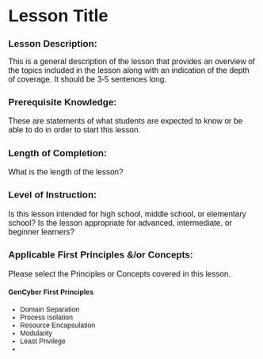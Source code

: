 <!DOCTYPE html>
<html lang="en">
<head>
    <meta charset="UTF-8">
    <meta name="viewport" content="width=device-width, initial-scale=1.0">
    <title>Lesson Plan</title>
    <style>
        body {
            font-family: Arial, sans-serif;
        }
        h1 {
            font-family: 'Calibri', sans-serif;
            font-size: 26pt;
        }
        h2, h3 {
            font-family: 'Century Gothic', sans-serif;
            font-size: 14pt;
            font-weight: bold;
        }
        p {
            font-family: 'Verdana', sans-serif;
            font-size: 12pt;
        }
    </style>
</head>
<body>

<h1>Lesson Title</h1>

<h2>Lesson Description:</h2> 
<p>This is a general description of the lesson that provides an overview of the topics included in the lesson along with an indication of the depth of coverage. It should be 3-5 sentences long.</p>

<h3>Prerequisite Knowledge:</h3>
<p>These are statements of what students are expected to know or be able to do in order to start this lesson.</p>

<h3>Length of Completion:</h3>
<p>What is the length of the lesson?</p>

<h3>Level of Instruction:</h3>
<p>Is this lesson intended for high school, middle school, or elementary school? Is the lesson appropriate for advanced, intermediate, or beginner learners?</p>

<h3>Applicable First Principles &/or Concepts:</h3>
<p>Please select the Principles or Concepts covered in this lesson.</p>

<h4>GenCyber First Principles</h4>
<ul>
    <li>Domain Separation</li>
    <li>Process Isolation</li>
    <li>Resource Encapsulation</li>
    <li>Modularity</li>
    <li>Least Privilege</li>
    <li
